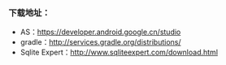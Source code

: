 ### 下载地址：
 
- AS：https://developer.android.google.cn/studio
- gradle：http://services.gradle.org/distributions/
- Sqlite Expert：http://www.sqliteexpert.com/download.html
